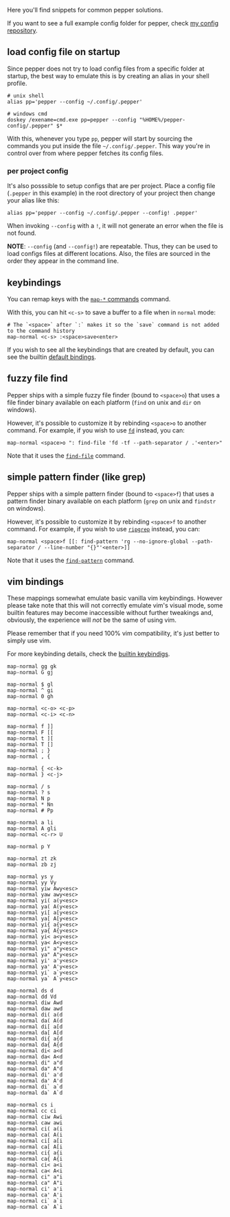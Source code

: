 Here you'll find snippets for common pepper solutions.

If you want to see a full example config folder for pepper, check [my config repository](https://github.com/vamolessa/pepper-config).

## load config file on startup
Since pepper does not try to load config files from a specific folder at startup,
the best way to emulate this is by creating an alias in your shell profile.

```
# unix shell
alias pp='pepper --config ~/.config/.pepper'

# windows cmd
doskey /exename=cmd.exe pp=pepper --config "%HOME%/pepper-config/.pepper" $*
```

With this, whenever you type `pp`, pepper will start by sourcing the commands you put inside the file `~/.config/.pepper`.
This way you're in control over from where pepper fetches its config files.

### per project config
It's also posssible to setup configs that are per project.
Place a config file (`.pepper` in this example) in the root directory of your project then change your alias like this:

```
alias pp='pepper --config ~/.config/.pepper --config! .pepper'
```

When invoking `--config` with a `!`, it will not generate an error when the file is not found.

**NOTE**: `--config` (and `--config!`) are repeatable. Thus, they can be used to load configs files at different locations.
Also, the files are sourced in the order they appear in the command line.

## keybindings
You can remap keys with the [`map-*` commands](command_reference.md#map-normal) command.

With this, you can hit `<c-s>` to save a buffer to a file when in `normal` mode:
```
# The `<space>` after `:` makes it so the `save` command is not added to the command history
map-normal <c-s> :<space>save<enter>
```

If you wish to see all the keybindings that are created by default, you can see the builtin
[default bindings](default_bindings.pepper).

## fuzzy file find
Pepper ships with a simple fuzzy file finder (bound to `<space>o`) that uses a file finder binary available on each platform
(`find` on unix and `dir` on windows).

However, it's possible to customize it by rebinding `<space>o` to another command.
For example, if you wish to use [`fd`](https://github.com/sharkdp/fd) instead, you can:

`map-normal <space>o ": find-file 'fd -tf --path-separator / .'<enter>"`

Note that it uses the [`find-file`](command_reference.md#find-file) command.

## simple pattern finder (like grep)
Pepper ships with a simple pattern finder (bound to `<space>f`) that uses a pattern finder binary available on each platform
(`grep` on unix and `findstr` on windows).

However, it's possible to customize it by rebinding `<space>f` to another command.
For example, if you wish to use [`ripgrep`](https://github.com/BurntSushi/ripgrep) instead, you can:

`map-normal <space>f [[: find-pattern 'rg --no-ignore-global --path-separator / --line-number "{}"'<enter>]]`

Note that it uses the [`find-pattern`](command_reference.md#find-pattern) command.

## vim bindings
These mappings somewhat emulate basic vanilla vim keybindings.
However please take note that this will not correctly emulate vim's visual mode,
some builtin features may become inaccessible without further tweakings and, obviously,
the experience will *not* be the same of using vim.

Please remember that if you need 100% vim compatibility, it's just better to simply use vim.

For more keybinding details, check the [builtin keybindigs](bindings.md).

```
map-normal gg gk
map-normal G gj

map-normal $ gl
map-normal ^ gi
map-normal 0 gh

map-normal <c-o> <c-p>
map-normal <c-i> <c-n>

map-normal f ]]
map-normal F [[
map-normal t ][
map-normal T []
map-normal ; }
map-normal , {

map-normal { <c-k>
map-normal } <c-j>

map-normal / s
map-normal ? s
map-normal N p
map-normal * Nn
map-normal # Pp

map-normal a li
map-normal A gli
map-normal <c-r> U

map-normal p Y

map-normal zt zk
map-normal zb zj

map-normal ys y
map-normal yy Vy
map-normal yiw Awy<esc>
map-normal yaw awy<esc>
map-normal yi( a(y<esc>
map-normal ya( A(y<esc>
map-normal yi[ a[y<esc>
map-normal ya[ A[y<esc>
map-normal yi{ a{y<esc>
map-normal ya{ A{y<esc>
map-normal yi< a<y<esc>
map-normal ya< A<y<esc>
map-normal yi" a"y<esc>
map-normal ya" A"y<esc>
map-normal yi' a'y<esc>
map-normal ya' A'y<esc>
map-normal yi` a`y<esc>
map-normal ya` A`y<esc>

map-normal ds d
map-normal dd Vd
map-normal diw Awd
map-normal daw awd
map-normal di( a(d
map-normal da( A(d
map-normal di[ a[d
map-normal da[ A[d
map-normal di{ a{d
map-normal da{ A{d
map-normal di< a<d
map-normal da< A<d
map-normal di" a"d
map-normal da" A"d
map-normal di' a'd
map-normal da' A'd
map-normal di` a`d
map-normal da` A`d

map-normal cs i
map-normal cc ci
map-normal ciw Awi
map-normal caw awi
map-normal ci( a(i
map-normal ca( A(i
map-normal ci[ a[i
map-normal ca[ A[i
map-normal ci{ a{i
map-normal ca{ A{i
map-normal ci< a<i
map-normal ca< A<i
map-normal ci" a"i
map-normal ca" A"i
map-normal ci' a'i
map-normal ca' A'i
map-normal ci` a`i
map-normal ca` A`i
```
